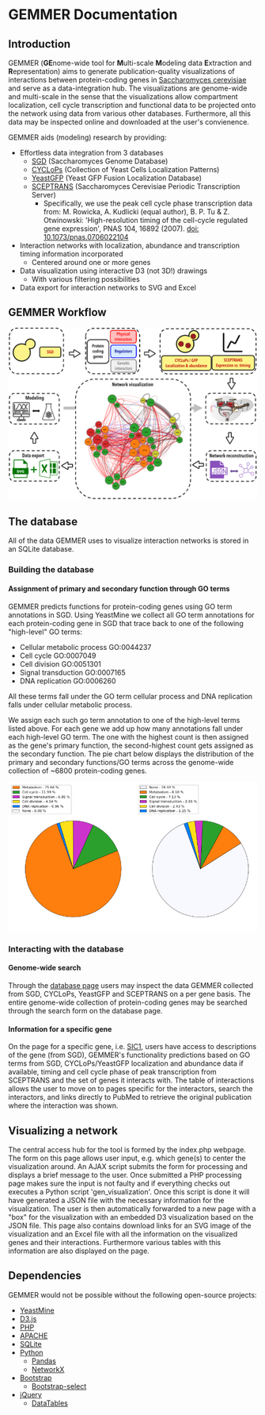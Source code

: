 # GEMMER Documentation

## Introduction
GEMMER (**GE**nome-wide tool for **M**ulti-scale **M**odeling data **E**xtraction and **R**epresentation) aims to generate publication-quality visualizations of interactions between protein-coding genes in [Saccharomyces cerevisiae](https://en.wikipedia.org/wiki/Saccharomyces_cerevisiae) and serve as a data-integration hub. The visualizations are genome-wide and multi-scale in the sense that the visualizations allow compartment localization, cell cycle transcription and functional data to be projected onto the network using data from various other databases. Furthermore, all this data may be inspected online and downloaded at the user's convienence. 

GEMMER aids (modeling) research by providing:
- Effortless data integration from 3 databases
    - <a href="https://www.yeastgenome.org/" target="blank">SGD</a> (Saccharomyces Genome Database)
    - <a href="http://cyclops.ccbr.utoronto.ca/" target="blank">CYCLoPs</a> (Collection of Yeast Cells Localization Patterns)
    - <a href="https://yeastgfp.yeastgenome.org/" target="blank">YeastGFP</a> (Yeast GFP Fusion Localization Database)
    - <a href="http://www.sceptrans.org" target="blank">SCEPTRANS</a> (Saccharomyces Cerevisiae Periodic Transcription Server)
        - Specifically, we use the peak cell cycle phase transcription data from: M. Rowicka, A. Kudlicki (equal author), B. P. Tu & Z. Otwinowski:  'High-resolution timing of the cell-cycle regulated gene expression', PNAS 104, 16892 (2007). <a href="http://doi.org/10.1073/pnas.0706022104" target="blank">doi: 10.1073/pnas.0706022104</a>
- Interaction networks with localization, abundance and transcription timing information incorporated 
    - Centered around one or more genes
- Data visualization using interactive D3 (not 3D!) drawings
    - With various filtering possibilities
- Data export for interaction networks to SVG and Excel

## GEMMER Workflow
![Workflow](img/GEMMER_workflow.png)

## The database
All of the data GEMMER uses to visualize interaction networks is stored in an SQLite database. 

### Building the database
#### Assignment of primary and secondary function through GO terms
GEMMER predicts functions for protein-coding genes using GO term annotations in SGD. Using YeastMine we collect all GO term annotations for each protein-coding gene in SGD that trace back to one of the following "high-level" GO terms:
* Cellular metabolic process GO:0044237
* Cell cycle GO:0007049
* Cell division GO:0051301
* Signal transduction GO:0007165
* DNA replication GO:0006260

All these terms fall under the GO term cellular process and DNA replication falls under cellular metabolic process. 

We assign each such go term annotation to one of the high-level terms listed above. For each gene we add up how many annotations fall under each high-level GO term. The one with the highest count is then assigned as the gene's primary function, the second-highest count gets assigned as the secondary function. The pie chart below displays the distribution of the primary and secondary functions/GO terms across the genome-wide collection of ~6800 protein-coding genes.

![Pie chart of GO term distribution in the genome.](img/pie_chart_go_term_genome.png)

### Interacting with the database
#### Genome-wide search
Through the [database page](index.php?id=database) users may inspect the data GEMMER collected from SGD, CYCLoPs, YeastGFP and SCEPTRANS on a per gene basis. The entire genome-wide collection of protein-coding genes may be searched through the search form on the database page. 

#### Information for a specific gene
On the page for a specific gene, i.e. [SIC1](index.php?id=database&gene=SIC1), users have access to descriptions of the gene (from SGD), GEMMER's functionality predictions based on GO terms from SGD, CYCLoPs/YeastGFP localization and abundance data if available, timing and cell cycle phase of peak transcription from SCEPTRANS and the set of genes it interacts with. The table of interactions allows the user to move on to pages specific for the interactors, search the interactors, and links directly to PubMed to retrieve the original publication where the interaction was shown. 

## Visualizing a network
The central access hub for the tool is formed by the index.php webpage. The form on this page allows user input, e.g. which gene(s) to center the visualization around. An AJAX script submits the form for processing and displays a brief message to the user. Once submitted a PHP processing page makes sure the input is not faulty and if everything checks out executes a Python script 'gen_visualization'. Once this script is done it will have generated a JSON file with the necessary information for the visualization. The user is then automatically forwarded to a new page with a "box" for the visualization with an embedded D3 visualization based on the JSON file. This page also contains download links for an SVG image of the visualization and an Excel file with all the information on the visualized genes and their
interactions. Furthermore various tables with this information are also displayed on the page. 

<!-- ### The form (basic)
![Basic form input](img/input_form_basic.png)

### The form (advanced)
![Advanced form input](img/input_form_advanced.png)

### The visualization page and output


### Exporting the image


### Exporting the data in Excel format

### Visualizing multiple genes together -->


<!-- 
## Back-end details
### D3js
For drawing the visualization we make use of D3js. 
[d3js](http://d3js.org) is a JavaScript library for manipulating documents based on data.
The library enables stunning client-side visualization inside the webbrowser.
Commonly in science-related websites (and possibly many others), users need to save the generated 
visualization in vectorized format (e.g. PDF), to be able to incorporate the graphics in presentation or publications. -->


## Dependencies
GEMMER would not be possible without the following open-source projects:
* [YeastMine](https://yeastmine.yeastgenome.org/yeastmine/begin.do)
* [D3.js](https://d3js.org/)
* [PHP](http://php.net/)
* [APACHE](https://www.apache.org/)
* [SQLite](https://www.sqlite.org/)
* [Python](http://python.org)
    * [Pandas](http://pandas.pydata.org/)
    * [NetworkX](https://networkx.github.io/)
* [Bootstrap](http://getbootstrap.com/)
    * [Bootstrap-select](https://silviomoreto.github.io/bootstrap-select/)
* [jQuery](https://jquery.com/)
    * [DataTables](https://datatables.net/)